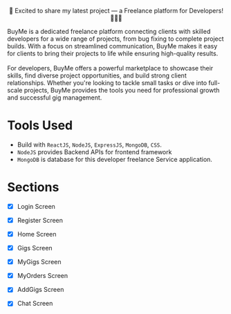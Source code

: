 
<p align="center">🚀 Excited to share my latest project — a Freelance platform for Developers! 👨‍💻✨

<p>


BuyMe is a dedicated freelance platform connecting clients with skilled developers for a wide range of projects, from bug fixing to complete project builds. With a focus on streamlined communication, BuyMe makes it easy for clients to bring their projects to life while ensuring high-quality results.
<br><br/>
For developers, BuyMe offers a powerful marketplace to showcase their skills, find diverse project opportunities, and build strong client relationships. Whether you're looking to tackle small tasks or dive into full-scale projects, BuyMe provides the tools you need for professional growth and successful gig management.
</p>


# Tools Used

- Build with `ReactJS`, `NodeJS`, `ExpressJS`, `MongoDB`, `CSS`.
- `NodeJS` provides Backend APIs for frontend framework
- `MongoDB` is database for this developer freelance Service application.

# Sections

- [x] Login Screen
- [x] Register Screen
- [x] Home Screen
- [x] Gigs Screen
- [x] MyGigs Screen
- [x] MyOrders Screen
- [x] AddGigs Screen
- [x] Chat Screen


